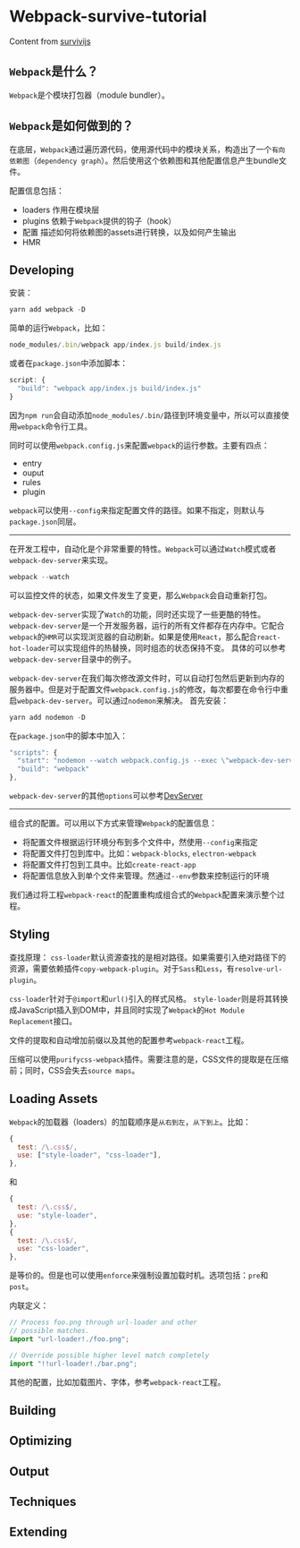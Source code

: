 # Webpack-survive-tutorial

Content from [survivijs](https://survivejs.com/webpack/introduction/)


## `Webpack`是什么？
`Webpack`是个模块打包器（module bundler）。

## `Webpack`是如何做到的？
在底层，`Webpack`通过遍历源代码，使用源代码中的模块关系，构造出了一个`有向依赖图`（`dependency graph`）。然后使用这个依赖图和其他配置信息产生bundle文件。

配置信息包括：
- loaders
  作用在模块层
- plugins
  依赖于`Webpack`提供的钩子（hook）
- 配置
  描述如何将依赖图的assets进行转换，以及如何产生输出
- HMR


## Developing
安装：
```js
yarn add webpack -D
```

简单的运行`Webpack`，比如：
```js
node_modules/.bin/webpack app/index.js build/index.js
```

或者在`package.json`中添加脚本：
```js
script: {
  "build": "webpack app/index.js build/index.js"
}
```
因为`npm run`会自动添加`node_modules/.bin/`路径到环境变量中，所以可以直接使用`webpack`命令行工具。

同时可以使用`webpack.config.js`来配置`webpack`的运行参数。主要有四点：
- entry
- ouput
- rules
- plugin

`webpack`可以使用`--config`来指定配置文件的路径。如果不指定，则默认与`package.json`同层。

---
在开发工程中，自动化是个非常重要的特性。`Webpack`可以通过`Watch`模式或者`webpack-dev-server`来实现。
```js
webpack --watch
```
可以监控文件的状态，如果文件发生了变更，那么`Webpack`会自动重新打包。

`webpack-dev-server`实现了`Watch`的功能，同时还实现了一些更酷的特性。`webpack-dev-server`是一个开发服务器，运行的所有文件都存在内存中。它配合`webpack`的`HMR`可以实现浏览器的自动刷新。如果是使用`React`，那么配合`react-hot-loader`可以实现组件的热替换，同时组态的状态保持不变。
具体的可以参考`webpack-dev-server`目录中的例子。


`webpack-dev-server`在我们每次修改源文件时，可以自动打包然后更新到内存的服务器中。但是对于配置文件`webpack.config.js`的修改，每次都要在命令行中重启`webpack-dev-server`。可以通过`nodemon`来解决。
首先安装：
```js
yarn add nodemon -D
```
在`package.json`中的脚本中加入：
```js
"scripts": {
  "start": "nodemon --watch webpack.config.js --exec \"webpack-dev-server\"",
  "build": "webpack"
},
```

`webpack-dev-server`的其他`options`可以参考[DevServer](https://webpack.js.org/configuration/dev-server/)

---
组合式的配置。可以用以下方式来管理`Webpack`的配置信息：
- 将配置文件根据运行环境分布到多个文件中，然使用`--config`来指定
- 将配置文件打包到库中。比如：`webpack-blocks`, `electron-webpack`
- 将配置文件打包到工具中。比如`create-react-app`
- 将配置信息放入到单个文件来管理。然通过`--env`参数来控制运行的环境

我们通过将工程`webpack-react`的配置重构成组合式的`Webpack`配置来演示整个过程。


## Styling

查找原理：
`css-loader`默认资源查找的是相对路径。如果需要引入绝对路径下的资源，需要依赖插件`copy-webpack-plugin`。对于`Sass`和`Less`，有`resolve-url-plugin`。

`css-loader`针对于`@import`和`url()`引入的样式风格。
`style-loader`则是将其转换成JavaScript插入到DOM中，并且同时实现了`Webpack`的`Hot Module Replacement`接口。

文件的提取和自动增加前缀以及其他的配置参考`webpack-react`工程。

压缩可以使用`purifycss-webpack`插件。需要注意的是，CSS文件的提取是在压缩前；同时，CSS会失去`source maps`。


## Loading Assets
`Webpack`的加载器（loaders）的加载顺序是`从右到左`，`从下到上`。比如：
```js
{
  test: /\.css$/,
  use: ["style-loader", "css-loader"],
},
```
和
```js
{
  test: /\.css$/,
  use: "style-loader",
},
{
  test: /\.css$/,
  use: "css-loader",
},
```
是等价的。但是也可以使用`enforce`来强制设置加载时机。选项包括：`pre`和`post`。

内联定义：
```js
// Process foo.png through url-loader and other
// possible matches.
import "url-loader!./foo.png";

// Override possible higher level match completely
import "!!url-loader!./bar.png";
```

其他的配置，比如加载图片、字体，参考`webpack-react`工程。


## Building

## Optimizing

## Output

## Techniques

## Extending